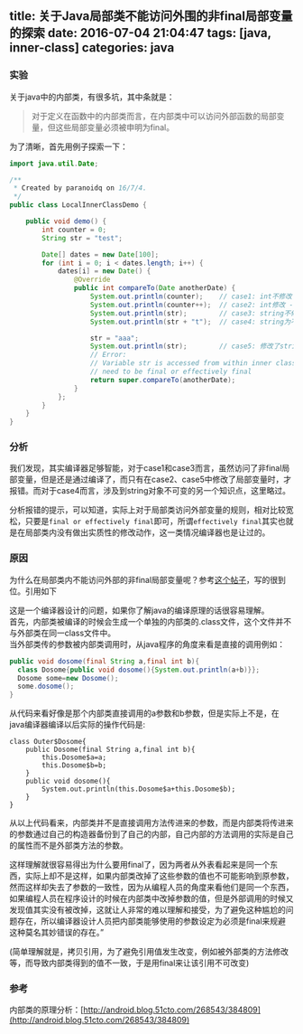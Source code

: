 title: 关于Java局部类不能访问外围的非final局部变量的探索
date: 2016-07-04 21:04:47
tags: [java, inner-class]
categories: java
---

### 实验
关于java中的内部类，有很多坑，其中条就是：
>对于定义在函数中的内部类而言，在内部类中可以访问外部函数的局部变量，但这些局部变量必须被申明为final。

<!--more-->

为了清晰，首先用例子探索一下：

```java
import java.util.Date;

/**
 * Created by paranoidq on 16/7/4.
 */
public class LocalInnerClassDemo {

    public void demo() {
        int counter = 0;
        String str = "test";

        Date[] dates = new Date[100];
        for (int i = 0; i < dates.length; i++) {
            dates[i] = new Date() {
                @Override
                public int compareTo(Date anotherDate) {
                    System.out.println(counter);    // case1: int不修改 -> 通过
                    System.out.println(counter++);  // case2: int修改 -> compiler error
                    System.out.println(str);        // case3: string不修改 -> 通过
                    System.out.println(str + "t");  // case4: string为不可变对象 -> 通过

                    str = "aaa";
                    System.out.println(str);        // case5: 修改了string -> 不通过
                    // Error:
                    // Variable str is accessed from within inner class,
                    // need to be final or effectively final
                    return super.compareTo(anotherDate);
                }
            };
        }
    }
}
```
### 分析
我们发现，其实编译器足够智能，对于case1和case3而言，虽然访问了非final局部变量，但是还是通过编译了，而只有在case2、case5中修改了局部变量时，才报错。而对于case4而言，涉及到string对象不可变的另一个知识点，这里略过。

分析报错的提示，可以知道，实际上对于局部类访问外部变量的规则，相对比较宽松，只要是`final or effectively final`即可，所谓`effectively final`其实也就是在局部类内没有做出实质性的修改动作，这一类情况编译器也是让过的。

### 原因
为什么在局部类内不能访问外部的非final局部变量呢？参考[这个帖子](http://android.blog.51cto.com/268543/384844)，写的很到位。引用如下

这是一个编译器设计的问题，如果你了解java的编译原理的话很容易理解。  
首先，内部类被编译的时候会生成一个单独的内部类的.class文件，这个文件并不与外部类在同一class文件中。  
当外部类传的参数被内部类调用时，从java程序的角度来看是直接的调用例如： 

```java
public void dosome(final String a,final int b){  
  class Dosome{public void dosome(){System.out.println(a+b)}};  
  Dosome some=new Dosome();  
  some.dosome();  
}  
```

从代码来看好像是那个内部类直接调用的a参数和b参数，但是实际上不是，在java编译器编译以后实际的操作代码是:
```
class Outer$Dosome{  
    public Dosome(final String a,final int b){  
        this.Dosome$a=a;  
        this.Dosome$b=b;  
    }  
    public void dosome(){  
        System.out.println(this.Dosome$a+this.Dosome$b);  
    }  
} 
``` 
从以上代码看来，内部类并不是直接调用方法传进来的参数，而是内部类将传进来的参数通过自己的构造器备份到了自己的内部，自己内部的方法调用的实际是自己的属性而不是外部类方法的参数。  

这样理解就很容易得出为什么要用final了，因为两者从外表看起来是同一个东西，实际上却不是这样，如果内部类改掉了这些参数的值也不可能影响到原参数，然而这样却失去了参数的一致性，因为从编程人员的角度来看他们是同一个东西，如果编程人员在程序设计的时候在内部类中改掉参数的值，但是外部调用的时候又发现值其实没有被改掉，这就让人非常的难以理解和接受，为了避免这种尴尬的问题存在，所以编译器设计人员把内部类能够使用的参数设定为必须是final来规避这种莫名其妙错误的存在。”

(简单理解就是，拷贝引用，为了避免引用值发生改变，例如被外部类的方法修改等，而导致内部类得到的值不一致，于是用final来让该引用不可改变)


### 参考
内部类的原理分析：[http://android.blog.51cto.com/268543/384809](http://android.blog.51cto.com/268543/384809)
